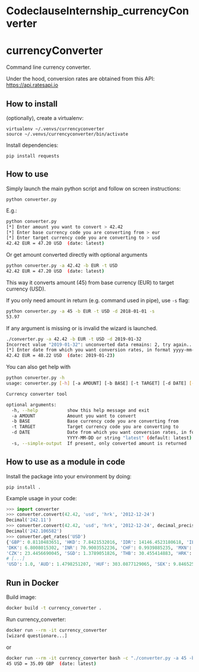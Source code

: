 # CodeclauseInternship_currencyConverter
# currencyConverter

Command line currency converter. 

Under the hood, conversion rates are obtained from this API: https://api.ratesapi.io

## How to install

(optionally), create a virtualenv: 

```
virtualenv ~/.venvs/currencyconverter
source ~/.venvs/currencyconverter/bin/activate
```

Install dependencies: 

```
pip install requests
```


## How to use


Simply launch the main python script and follow on screen instructions: 
```
python converter.py 
```

E.g.:

```bash
python converter.py 
[*] Enter amount you want to convert > 42.42
[*] Enter base currency code you are converting from > eur
[*] Enter target currency code you are converting to > usd
42.42 EUR = 47.20 USD  (date: latest)
```

Or get amount converted directly with optional arguments

```bash
python converter.py -a 42.42 -b EUR -t USD
42.42 EUR = 47.20 USD  (date: latest)
```

This way it converts amount (45) from base currency (EUR) to target currency (USD).

If you only need amount in return (e.g. command used in pipe), use `-s` flag:
```bash
python converter.py -a 45 -b EUR -t USD -d 2018-01-01 -s
53.97
```

If any argument is missing or is invalid the wizard is launched.

```bash
./converter.py -a 42.42 -b EUR -t USD -d 2019-01-32
Incorrect value "2019-01-32": unconverted data remains: 2, try again...
[*] Enter date from which you want conversion rates, in format yyyy-mm-dd or string "latest" > 2019-01-23
42.42 EUR = 48.22 USD  (date: 2019-01-23)
```

You can also get help with

```bash
python converter.py -h
usage: converter.py [-h] [-a AMOUNT] [-b BASE] [-t TARGET] [-d DATE] [-s]

Currency converter tool

optional arguments:
  -h, --help           show this help message and exit
  -a AMOUNT            Amount you want to convert
  -b BASE              Base currency code you are converting from
  -t TARGET            Target currency code you are converting to
  -d DATE              Date from which you want conversion rates, in format
                       YYYY-MM-DD or string "latest" (default: latest)
  -s, --simple-output  If present, only converted amount is returned
```


## How to use as a module in code

Install the package into your environment by doing:

```
pip install .
```

Example usage in your code:

```python
>>> import converter
>>> converter.convert(42.42, 'usd', 'hrk', '2012-12-24')
Decimal('242.11')
>>> converter.convert(42.42, 'usd', 'hrk', '2012-12-24', decimal_precision=6)
Decimal('242.106582')
>>> converter.get_rates('USD')
{'GBP': 0.8110483651, 'HKD': 7.8421532016, 'IDR': 14146.4523180618, 'ILS': 3.4842881865, 
'DKK': 6.8008015302, 'INR': 70.9003552236, 'CHF': 0.9939885235, 'MXN': 19.5907641862, 
'CZK': 23.4456690045, 'SGD': 1.3789051826, 'THB': 30.455414883, 'HRK': 6.7597231078, 
# [...]
'USD': 1.0, 'AUD': 1.4798251207, 'HUF': 303.0877129065, 'SEK': 9.8465251844}
```


## Run in Docker

Build image:

```bash
docker build -t currency_converter .
```

Run currency_converter:
```bash
docker run --rm -it currency_converter
[wizard questionare...]
```
or
```bash
docker run --rm -it currency_converter bash -c "./converter.py -a 45 -b USD -t GBP"
45 USD = 35.09 GBP  (date: latest)
```
